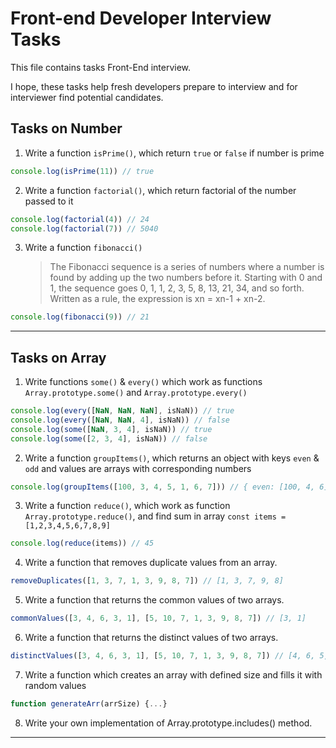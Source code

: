 # Front-end Developer Interview Tasks

This file contains tasks Front-End interview.

I hope, these tasks help fresh developers prepare to interview and for interviewer find potential candidates.

## Tasks on Number

1. Write a function `isPrime()`, which return `true` or `false` if number is prime

  ```js
  console.log(isPrime(11)) // true
  ```

2. Write a function `factorial()`, which return factorial of the number passed to it

  ```js
  console.log(factorial(4)) // 24
  console.log(factorial(7)) // 5040
  ```

3. Write a function `fibonacci()`
    >The Fibonacci sequence is a series of numbers where a number is found by adding up the two numbers before it. Starting with 0 and 1, the sequence goes 0, 1, 1, 2, 3, 5, 8, 13, 21, 34, and so forth. Written as a rule, the expression is xn = xn-1 + xn-2.

  ```js
  console.log(fibonacci(9)) // 21
  ```

----

## Tasks on Array

1. Write functions `some()` & `every()` which work as functions `Array.prototype.some()` and `Array.prototype.every()`

  ```js
  console.log(every([NaN, NaN, NaN], isNaN)) // true
  console.log(every([NaN, NaN, 4], isNaN)) // false
  console.log(some([NaN, 3, 4], isNaN)) // true
  console.log(some([2, 3, 4], isNaN)) // false
  ```

2. Write a function `groupItems()`, which returns an object with keys `even` & `odd` and values are arrays with corresponding numbers

  ```js
  console.log(groupItems([100, 3, 4, 5, 1, 6, 7])) // { even: [100, 4, 6], odd: [3, 5, 1, 7] }
  ```

3. Write a function `reduce()`, which work as function `Array.prototype.reduce()`, and find sum in array `const items = [1,2,3,4,5,6,7,8,9]`

  ```js
  console.log(reduce(items)) // 45
  ```

4. Write a function that removes duplicate values from an array.

  ```js
  removeDuplicates([1, 3, 7, 1, 3, 9, 8, 7]) // [1, 3, 7, 9, 8]
  ```

5.  Write a function that returns the common values of two arrays.

  ```js
  commonValues([3, 4, 6, 3, 1], [5, 10, 7, 1, 3, 9, 8, 7]) // [3, 1]
  ```

6. Write a function that returns the distinct values of two arrays.

  ```js
  distinctValues([3, 4, 6, 3, 1], [5, 10, 7, 1, 3, 9, 8, 7]) // [4, 6, 5, 10, 9, 8]
  ```

7. Write a function which creates an array with defined size and fills it with random values

  ```js
  function generateArr(arrSize) {...}
  ```

8. Write your own implementation of Array.prototype.includes() method.

----

